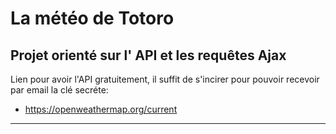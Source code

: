 # La météo de Totoro

## Projet orienté sur l' API et les requêtes Ajax

Lien pour avoir l'API gratuitement, il suffit de s'incirer pour pouvoir recevoir par email la clé secréte:
- https://openweathermap.org/current
---

